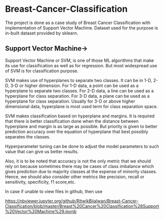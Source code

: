 # Breast-Cancer-Classification
The project is done as a case study of Breast Cancer Classification with implementation of Support Vector Machine.
Dataset used for the purpose is in-built dataset provided by sklearn.


## Support Vector Machine->
Support Vector Machine or SVM, is one of those ML algorithms that make its use for classification as well as for regression. But most widespread use of SVM is for classification purpose.

SVM makes use of hyperplanes to separate two classes. It can be in 1-D, 2-D, 3-D or higher dimension.
For 1-D data, a point can be used as a hyperplane to separate two classes.
For 2-D data, a line can be used as a hyperplane for class separation.
For 3-D data, a plane can be used as a hyperplane for class separation.
Usually for 3-D or above higher dimensional data, hyperplane is most used term for class separation space.


SVM makes classification based on hyperplane and margins.
It is required that there is better classification done when the distance between hyperplane and margin is as large as possible. But priority is given to better prediction accuracy over the equation of hyperplane that best possibly separates the classes.

Hyperparameter tuning can be done to adjust the model parameters to such value that can give us better results.

Also, it is to be noted that accuracy is not the only metric that we should rely on because sometimes there may be cases of class imbalance which gives prediction due to majority classes at the expense of minority classes. Hence, we should also consider other metrics like precision, recall or sensitivity, specificity, f1 score,etc.


In case if unable to view files in github, then use 

https://nbviewer.jupyter.org/github/RitwikBijalwan/Breast-Cancer-Classification/blob/master/Breast%20Cancer%20Classification%28Support%20Vector%20Machine%29.ipynb
